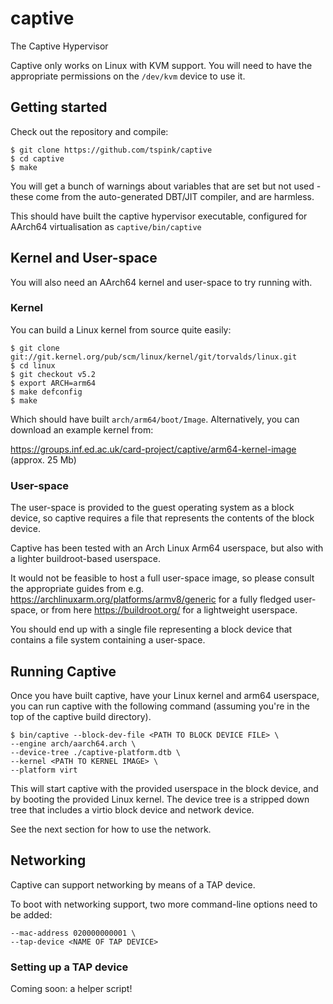 # captive
The Captive Hypervisor

Captive only works on Linux with KVM support.  You will need to have the appropriate permissions
on the `/dev/kvm` device to use it.

## Getting started
Check out the repository and compile:

    $ git clone https://github.com/tspink/captive
    $ cd captive
    $ make

You will get a bunch of warnings about variables that are set but not used - these come from the
auto-generated DBT/JIT compiler, and are harmless.

This should have built the captive hypervisor executable, configured for AArch64 virtualisation as `captive/bin/captive`

## Kernel and User-space
You will also need an AArch64 kernel and user-space to try running with.

### Kernel
You can build a Linux kernel from source quite easily:

    $ git clone git://git.kernel.org/pub/scm/linux/kernel/git/torvalds/linux.git
    $ cd linux
    $ git checkout v5.2
    $ export ARCH=arm64
    $ make defconfig
    $ make
    
Which should have built `arch/arm64/boot/Image`.  Alternatively, you can download an example kernel from:

https://groups.inf.ed.ac.uk/card-project/captive/arm64-kernel-image (approx. 25 Mb)

### User-space
The user-space is provided to the guest operating system as a block device, so captive requires a file that
represents the contents of the block device.

Captive has been tested with an Arch Linux Arm64 userspace, but also with a lighter buildroot-based
userspace.

It would not be feasible to host a full user-space image, so please consult the appropriate guides from
e.g. https://archlinuxarm.org/platforms/armv8/generic for a fully fledged user-space, or from here
https://buildroot.org/ for a lightweight userspace.

You should end up with a single file representing a block device that contains a file system containing
a user-space.

## Running Captive
Once you have built captive, have your Linux kernel and arm64 userspace, you can run captive with the
following command (assuming you're in the top of the captive build directory).

    $ bin/captive --block-dev-file <PATH TO BLOCK DEVICE FILE> \
    --engine arch/aarch64.arch \
    --device-tree ./captive-platform.dtb \
    --kernel <PATH TO KERNEL IMAGE> \
    --platform virt

This will start captive with the provided userspace in the block device, and by booting the provided
Linux kernel.  The device tree is a stripped down tree that includes a virtio block device and network
device.

See the next section for how to use the network.

## Networking
Captive can support networking by means of a TAP device.

To boot with networking support, two more command-line options need to be added:

    --mac-address 020000000001 \
    --tap-device <NAME OF TAP DEVICE>

### Setting up a TAP device
Coming soon: a helper script!
